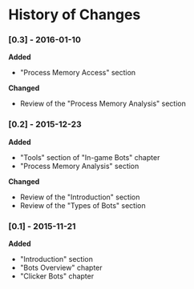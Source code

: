 # History of Changes

### [0.3] - 2016-01-10
**Added**
* "Process Memory Access" section

**Changed**
* Review of the "Process Memory Analysis" section

### [0.2] - 2015-12-23
**Added**
* "Tools" section of "In-game Bots" chapter
* "Process Memory Analysis" section

**Changed**
* Review of the "Introduction" section
* Review of the "Types of Bots" section

### [0.1] - 2015-11-21
**Added**
* "Introduction" section
* "Bots Overview" chapter
* "Clicker Bots" chapter
